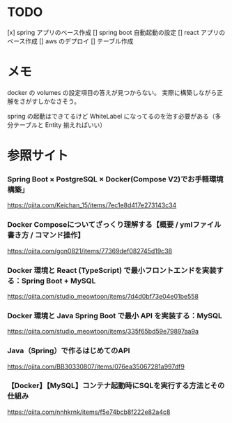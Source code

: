 # TODO
[x] spring アプリのベース作成
[] spring boot 自動起動の設定
[] react アプリのベース作成
[] aws のデプロイ
[] テーブル作成

# メモ
docker の volumes の設定項目の答えが見つからない。
実際に構築しながら正解をさがすしかなさそう。

spring の起動はできてるけど WhiteLabel になってるのを治す必要がある（多分テーブルと Entity 揃えればいい）  

# 参照サイト
### Spring Boot × PostgreSQL × Docker(Compose V2)でお手軽環境構築」
https://qiita.com/Keichan_15/items/7ec1e8d417e273143c34

### Docker Composeについてざっくり理解する【概要 / ymlファイル書き方 / コマンド操作】
https://qiita.com/gon0821/items/77369def082745d19c38

### Docker 環境と React (TypeScript) で最小フロントエンドを実装する：Spring Boot + MySQL
https://qiita.com/studio_meowtoon/items/7d4d0bf73e04e01be558

### Docker 環境と Java Spring Boot で最小 API を実装する：MySQL
https://qiita.com/studio_meowtoon/items/335f65bd59e79897aa9a

### Java（Spring）で作るはじめてのAPI
https://qiita.com/BB30330807/items/076ea35067281a997df9

### 【Docker】【MySQL】コンテナ起動時にSQLを実行する方法とその仕組み
https://qiita.com/nnhkrnk/items/f5e74bcb8f222e82a4c8

